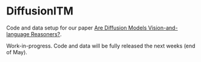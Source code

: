 # DiffusionITM
Code and data setup for our paper [Are Diffusion Models Vision-and-language Reasoners?](https://arxiv.org/abs/2305.16397).

Work-in-progress. Code and data will be fully released the next weeks (end of May).

<!-- ## Setup

Install torch & torchvision.
Navigate to diffusers and run setup.py install
 -->
